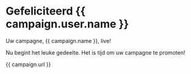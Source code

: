 # Gefeliciteerd {{ campaign.user.name }}

Uw campagne, {{ campaign.name }}, live!

Nu begint het leuke gedeelte. Het is tijd om uw campagne te promoten!

{{ campaign.url }}
